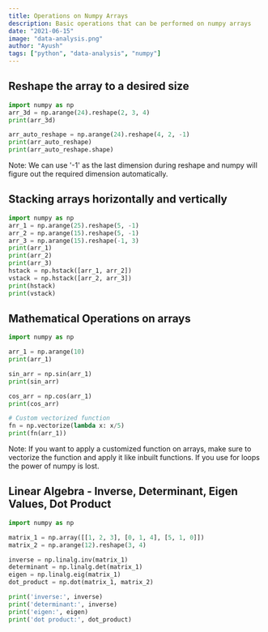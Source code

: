 ```yaml
---
title: Operations on Numpy Arrays
description: Basic operations that can be performed on numpy arrays
date: "2021-06-15"
image: "data-analysis.png"
author: "Ayush"
tags: ["python", "data-analysis", "numpy"]
---
```


## Reshape the array to a desired size
```py heading="Using numpy to reshape array"
import numpy as np
arr_3d = np.arange(24).reshape(2, 3, 4)
print(arr_3d)

arr_auto_reshape = np.arange(24).reshape(4, 2, -1)
print(arr_auto_reshape)
print(arr_auto_reshape.shape)
```

Note: We can use '-1' as the last dimension during reshape and numpy will figure out the required dimension automatically.

## Stacking arrays horizontally and vertically
```py heading="Using numpy to stack arrays"
import numpy as np
arr_1 = np.arange(25).reshape(5, -1)
arr_2 = np.arange(15).reshape(5, -1)
arr_3 = np.arange(15).reshape(-1, 3)
print(arr_1)
print(arr_2)
print(arr_3)
hstack = np.hstack([arr_1, arr_2])
vstack = np.hstack([arr_2, arr_3])
print(hstack)
print(vstack)
```

## Mathematical Operations on arrays
```py heading="Using numpy to perform operations on each element of array"
import numpy as np

arr_1 = np.arange(10)
print(arr_1)

sin_arr = np.sin(arr_1)
print(sin_arr)

cos_arr = np.cos(arr_1)
print(cos_arr)

# Custom vectorized function
fn = np.vectorize(lambda x: x/5)
print(fn(arr_1))
```

Note: If you want to apply a customized function on arrays, make sure to vectorize the function and apply it like inbuilt functions. If you use for loops the power of numpy is lost.

## Linear Algebra - Inverse, Determinant, Eigen Values, Dot Product
```py heading="Using numpy to perform linear algebra operations"
import numpy as np

matrix_1 = np.array([[1, 2, 3], [0, 1, 4], [5, 1, 0]])
matrix_2 = np.arange(12).reshape(3, 4)

inverse = np.linalg.inv(matrix_1)
determinant = np.linalg.det(matrix_1)
eigen = np.linalg.eig(matrix_1)
dot_product = np.dot(matrix_1, matrix_2)

print('inverse:', inverse)
print('determinant:', inverse)
print('eigen:', eigen)
print('dot product:', dot_product)
```

